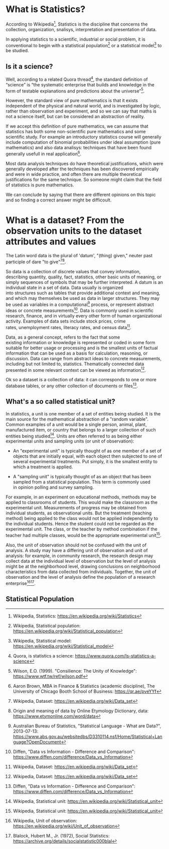 # What is Statistics?
According to Wikipedia[^1], Statistics is the discipline that concerns the collection, organization, snalisys, interpretation and presentation of data.

In applying statistics to a scientific, industrial or social problem, it is conventional to begin with a statistical population[^2] or a statistical model[^3] to be studied. 

## Is it a science? 
Well, according to a related Quora thread[^4], the standard definition of “science” is “the systematic enterprise that builds and knowledge in the form of testable explanations and predictions about the universe”[^5].

However, the standard view of pure mathematics is that it exists independent of the physical and natural world, and is investigated by logic, rather than observation and experiment, and so we can say that maths is not a science itself, but can be considered an abstraction of reality. 

If we accept this definition of pure mathematics, we can assume that statistics has both some non-scientific pure mathematics and some scientific study. 
For example an introductory statistics course will generally include computation of binomial probabilities under ideal assumption (pure mathematics) and also data analisys: techniques that have been found generally usefull in real application[^6]. 

Most data analysis techniques do have theoretical justifications, which were generally developed after the techniques has been discovered empirically and were in wide practice, and often there are multiple theoretical justifications for the same technique. So someone might claim that the field of statistics is pure mathematics. 

We can conclude by saying that there are different opinions on this topic and so finding a correct answer might be difficoult.

[^1]: Wikipedia, Statistics: https://en.wikipedia.org/wiki/Statistics
[^2]: Wikipedia, Statistical population: https://en.wikipedia.org/wiki/Statistical_population
[^3]: Wikipedia, Statistical model: https://en.wikipedia.org/wiki/Statistical_model
[^4]: Quora, is statistics a science: https://www.quora.com/Is-statistics-a-science
[^5]: Wilson, E.O. (1999). "Consilience: The Unity of Knowledge": https://www.wtf.tw/ref/wilson.pdf
[^6]: Aaron Brown, MBA in Finance & Statistics (academic discipline), The University of Chicago Booth School of Business: https://qr.ae/pveYYf


# What is a dataset? From the observation units to the dataset attributes and values

The Latin word data is the plural of 'datum', "(thing) given," neuter past participle of dare "to give"[^7][^8].

So data is a collection of discrete values that convey information, describing quantity, quality, fact, statistics, other basic units of meaning, or simply sequences of symbols that may be further interpreted. A datum is an individual state in a set of data. Data usually is organized into structures such as tables that provide additional context and meaning, and which may themselves be used as data in larger structures. They may be used as variables in a computational[^9] process, or represent abstract ideas or concrete measurements[^10]. Data is commonly used in scientific research, finance, and in virtually every other form of human organizational activity. Examples of data sets include stock prices, crime rates, unemployment rates, literacy rates, and census data[^7].

Data, as a general concept, refers to the fact that some existing information or knowledge is represented or coded in some form suitable for better usage or processing and is the smallest units of factual information that can be used as a basis for calculation, reasoning, or discussion. Data can range from abstract ideas to concrete measurements, including but not limited to, statistics. Thematically connected data presented in some relevant context can be viewed as information[^7]. 

Ok so a dataset is a collection of data: it can corresponds to one or more database tables, or any other collection of documents or files[^10].

[^7]: Wikipedia, Dataset: https://en.wikipedia.org/wiki/Data_set
[^8]: Origin and meaning of data by Online Etymology Dictionary, data: https://www.etymonline.com/word/data
[^9]: Australian Bureau of Statistics, "Statistical Language - What are Data?", 2013-07-13: https://www.abs.gov.au/websitedbs/D3310114.nsf/Home/Statistical+Language?OpenDocument
[^10]: Diffen, "Data vs Information - Difference and Comparison": https://www.diffen.com/difference/Data_vs_Information
[^11]: Snijders, C.; Matzat, U.; Reips, U.-D. (2012). "'Big Data': Big gaps of knowledge in the field of Internet". International Journal of Internet Science: https://www.ijis.net/ijis7_1/ijis7_1_editorial.pdf

## What's a so called statistical unit?

In statistics, a unit is one member of a set of entities being studied. It is the main source for the mathematical abstraction of a "random variable". Common examples of a unit would be a single person, animal, plant, manufactured item, or country that belongs to a larger collection of such entities being studied[^12]. 
Units are often referred to as being either experimental units and sampling units (or unit of observation):

- An "experimental unit" is typically thought of as one member of a set of objects that are initially equal, with each object then subjected to one of several experimental treatments. Put simply, it is the smallest entity to which a treatment is applied.

- A "sampling unit" is typically thought of as an object that has been sampled from a statistical population. This term is commonly used in opinion polling and survey sampling.

For example, in an experiment on educational methods, methods may be applied to classrooms of students. This would make the classroom as the experimental unit. Measurements of progress may be obtained from individual students, as observational units. But the treatment (teaching method) being applied to the class would not be applied independently to the individual students. Hence the student could not be regarded as the experimental unit. The class, or the teacher by method combination if the teacher had multiple classes, would be the appropriate experimental unit[^12].

Also, the unit of observation should not be confused with the unit of analysis. A study may have a differing unit of observation and unit of analysis: for example, in community research, the research design may collect data at the individual level of observation but the level of analysis might be at the neighborhood level, drawing conclusions on neighborhood characteristics from data collected from individuals. Together, the unit of observation and the level of analysis define the population of a research enterprise[^13][^14].

[^12]: Wikipedia, Statistical unit: https://en.wikipedia.org/wiki/Statistical_unit
[^13]: Wikipedia, Unit of observation: https://en.wikipedia.org/wiki/Unit_of_observation
[^14]: Blalock, Hubert M., Jr. (1972), Social Statistics: https://archive.org/details/socialstatistic000blal

## Statistical Population

